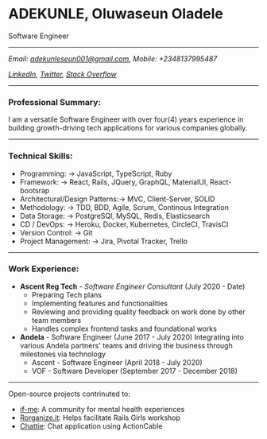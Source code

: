 # ADEKUNLE, Oluwaseun Oladele
Software Engineer

----
_Email: adekunleseun001@gmail.com, Mobile: +2348137995487_

_[LinkedIn](https://www.linkedin.com/in/oluwaseun-adekunle-103487a7/), [Twitter](https://twitter.com/sheun_adex), [Stack Overflow](https://stackoverflow.com/users/7506518/seun-adekunle)_

----
### Professional Summary:
I am a versatile Software Engineer with over four(4) years experience in building growth-driving tech applications for various companies globally.

---

### Technical Skills:

* Programming: -> JavaScript, TypeScript, Ruby
* Framework: -> React, Rails, JQuery, GraphQL, MaterialUI, React-bootsrap
* Architectural/Design Patterns:-> MVC, Client-Server, SOLID
* Methodology: -> TDD, BDD, Agile, Scrum, Continous Integration
* Data Storage: -> PostgreSQl, MySQL, Redis, Elasticsearch
* CD / DevOps: -> Heroku, Docker, Kubernetes, CircleCI, TravisCI
* Version Control: -> Git
* Project Management: -> Jira, Pivotal Tracker, Trello

---

### Work Experience:

* **Ascent Reg Tech** - _Software Engineer Consultant_ (July 2020 - Date)
  - Preparing Tech plans
  - Implementing features and functionalities
  - Reviewing and providing quality feedback on work done by other team members
  - Handles complex frontend tasks and foundational works
* **Andela** - Software Engineer (June 2017 - July 2020)
  Integrating into various Andela partners' teams and driving the business through milestones via technology
  - Ascent - Software Engineer (April 2018 - July 2020)
  - VOF - Software Developer (September 2017 - December 2018)

----

Open-source projects contrinuted to:
* [if-me](https://www.if-me.org/): A community for mental health experiences
* [Rorganize.it](https://github.com/rubycorns/rorganize.it): Helps facilitate Rails Girls workshop
* [Chattie](https://my-chattie.herokuapp.com/): Chat application using ActionCable
